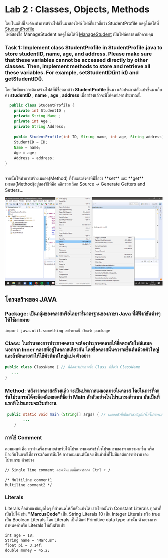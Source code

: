 
# Lab 2 : Classes, Objects, Methods
โดยในแล็ปนี้จะต้องทำการสร้างไฟล์ขึ้นมาสองไฟล์ ไฟล์ที่แรกชื่อว่า StudentProfile กดดูโค้ดได้ที่ [StudentProfile](https://github.com/SunatP/Java/blob/master/Week%202/StudentProfile.java) </br>
ไฟล์สองชื่อ ManageStudent กดดูโค้ดได้ที่ [ManageStudent](https://github.com/SunatP/Java/blob/master/Week%202/ManageStudent.java) เป็นไฟล์คลาสหลักควบคุม </br>

### Task 1: Implement class **StudentProfile** in StudentProfile.java to store **studentID**, **name**, **age**, and **address**. Please make sure that these variables cannot be accessed directly by other classes. Then, implement methods to store and retrieve all these variables. For example, **setStudentID(int id)** and **getStudentID()**. </br>

โดยอันดับแรกจะต้องสร้างไฟล์ที่มีชื่อคลาสว่า **StudentProfile** ขึ้นมา แล้วประกาศตัวแปรขึ้นมาเก็บค่า **studentID** , **name** , **age** , **address** เมื่อสร้างแล้วจะมีโค้ดหน้าตาประมาณนี้

```java
  public class StudentProfile {
    private int StudentID ;
    private String Name ;
    private int Age ;
    private String Address;

    public StudentProfile(int ID, String name, int age, String address){
    StudentID = ID;
    Name = name;
    Age = age;
    Address = address; 
}
```
</br>
จากนั้นให้ทำการสร้างเมธอด(Method) ที่รับและส่งค่าที่มีชื่อว่า **set** และ **get** เมธอด(Method)อยู่สองวิธีที่คือ คลิกขวาเลือก Source -> Generate Getters and Setters...

![How-to](https://github.com/SunatP/Java/blob/master/Week%202/picture/Getter%20Setter.png)


## โครงสร้างของ JAVA
### Package: เป็นกลุ่มของคลาสหรือไลบรารี่มาตรฐานของภาษา Java ที่มีฟังก์ชันต่างๆ ให้ใช้มากมาย 
```
import java.util.something อะไรพวกนี้ เรียกว่า package
```
### Class: ในส่วนของการประกาศคลาส จะต้องประกาศคลาสให้ชื่อตรงกับไฟล์เสมอ นอกจาก Inner คลาสที่อยู่ในคลาสเดียวกัน โดยชื่อคลาสนั้นควรจะขึ้นต้นด้วยตัวใหญ่ และถ้ามีหลายคำให้ใช้ตัวพิมพ์ใหญ่แบ่ง ตัวอย่าง
 ```java
 public class ClassName { // นี่คือการประกาศชื่อ Class ที่ชื่อว่า ClassName
    ...
}
```

### Method: หลังจากคลาสสร้างแล้ว จะเป็นประกาศเมธอดภายในคลาส โดยในการที่จะรันโปรแกรมได้จะต้องมีเมธอดที่ชื่อว่า Main ดังตัวอย่างในโปรแกรมด้านบน มันเป็นที่แรกที่โปรแกรมจะเริ่มทำงาน

```java
 public static void main (String[] args) { // เมธอดตัวนี้เป็นตัวสำคัญที่ทำให้โปรแกรมเรารันได้
        ...
    }
```

### การใช้ Comment
คอมเมนต์ คือการทำเครื่องหมายสำหรับให้โปรแกรมเมอร์เข้าใจโปรแกรมของพวกเขามากขึ้น หรือป้องกันในกรณีที่อาจจะเกิดการลืมได้ การคอมเมนต์นั้นจะเป็นคำสั่งที่ไม่มีผลต่อการทำงานของโปรแกรม ตัวอย่าง
```
// Single line comment คอมเม้นแบบนี้สามารถกด Ctrl + /   

/* Multiline comment1
Multiline comment2 */
```

### Literals

Literals คือค่าของข้อมูลใดๆ ที่กำหนดให้กับตัวแปรได้ เราเรียกมันว่า Constant Literals ทุกค่าที่เป็นไปได้ เช่น **"MarcusCode"** เป็น String Literals 10 เป็น Integer Literals หรือ true เป็น Boolean Literals โดย Literals เป็นได้แค่ Primitive data type เท่านั้น ตัวอย่างการกำหนดค่าหรือ Literals ให้กับตัวแปร
```
int age = 18;
String name = "Marcus";
float pi = 3.14f;
double money = 45.2;
```
